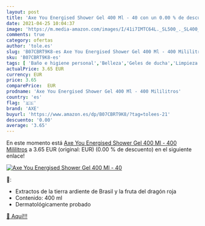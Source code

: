 ```yaml
---
layout: post
title: 'Axe You Energised Shower Gel 400 Ml - 40 con un 0.00 % de descuento'
date: 2021-04-25 10:04:37
image: 'https://m.media-amazon.com/images/I/41i7IMTC64L._SL500_._SL400_.jpg'
comments: true
category: ofertas
author: 'tole.es'
slug: 'B07CBRT9K8-es Axe You Energised Shower Gel 400 Ml - 400 Mililitros'
sku: 'B07CBRT9K8-es'
tags: [ 'Baño e higiene personal','Belleza','Geles de ducha','Limpieza personal','axe', ]
actualPrice: 3.65 EUR
currency: EUR
price: 3.65
comparePrice:  EUR
prodname: 'Axe You Energised Shower Gel 400 Ml - 400 Mililitros'
country: 'es'
flag: '🇪🇸'
brand: 'AXE'
buyurl: 'https://www.amazon.es/dp/B07CBRT9K8/?tag=tolees-21'
descuento: '0.00'
average: '3.65'
---
```


En este momento está [Axe You Energised Shower Gel 400 Ml - 400 Mililitros](https://www.amazon.es/dp/B07CBRT9K8/?tag=tolees-21) a 3.65 EUR (original:  EUR) (0.00 %  de descuento) en el siguiente enlace!

[![Axe You Energised Shower Gel 400 Ml - 40](https://m.media-amazon.com/images/I/41i7IMTC64L._SL500_._SL400_.jpg)](https://www.amazon.es/dp/B07CBRT9K8/?tag=tolees-21)

🔎:

- Extractos de la tierra ardiente de Brasil y la fruta del dragón roja
- Contenido: 400 ml
- Dermatológicamente probado

[🛒 Aquí!!!](https://www.amazon.es/dp/B07CBRT9K8/?tag=tolees-21)
